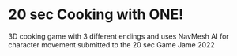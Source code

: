 # 20 sec Cooking with ONE!
 3D cooking game with 3 different endings and uses NavMesh AI for character movement
 submitted to the 20 sec Game Jame 2022
